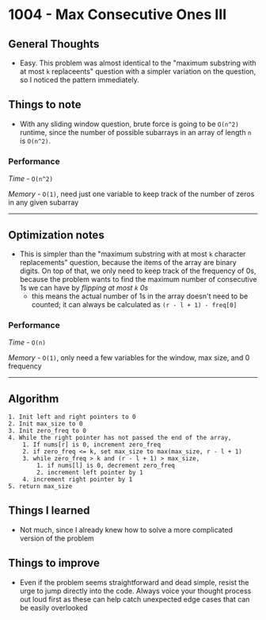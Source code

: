 # 1004 - Max Consecutive Ones III

## General Thoughts
- Easy. This problem was almost identical to the "maximum substring with at most `k` replaceents" question with a simpler variation on the question, so I noticed the pattern immediately.

## Things to note
- With any sliding window question, brute force is going to be `O(n^2)` runtime, since the number of possible subarrays in an array of length `n` is `O(n^2)`.

### Performance

*Time* - `O(n^2)`

*Memory* - `O(1)`, need just one variable to keep track of the number of zeros in any given subarray

---

## Optimization notes
- This is simpler than the "maximum substring with at most `k` character replacements" question, because the items of the array are binary digits. On top of that, we only need to keep track of the frequency of 0s, because the problem wants to find the maximum number of consecutive 1s we can have by *flipping at most `k` 0s*
    - this means the actual number of 1s in the array doesn't need to be counted; it can always be calculated as `(r - l + 1) - freq[0]`

### Performance

*Time* - `O(n)`

*Memory* - `O(1)`, only need a few variables for the window, max size, and 0 frequency

---

## Algorithm
```
1. Init left and right pointers to 0
2. Init max_size to 0
3. Init zero_freq to 0
4. While the right pointer has not passed the end of the array,
    1. If nums[r] is 0, increment zero_freq
    2. if zero_freq <= k, set max_size to max(max_size, r - l + 1)
    3. while zero_freq > k and (r - l + 1) > max_size,
        1. if nums[l] is 0, decrement zero_freq
        2. increment left pointer by 1
    4. increment right pointer by 1
5. return max_size
```
## Things I learned
- Not much, since I already knew how to solve a more complicated version of the problem

## Things to improve
- Even if the problem seems straightforward and dead simple, resist the urge to jump directly into the code. Always voice your thought process out loud first as these can help catch unexpected edge cases that can be easily overlooked
